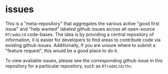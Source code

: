 # issues

This is a "meta-repository" that aggregates the various active "good first issue" and "help wanted" labeled github issues across all open-source `RTradeLtd` code-bases. The idea is by providing a central repository of information, it is easier for developers to find areas to contribute code via existing github issues. Additionally, if you are unsure where to submit a "feature request", this would be a good place to do it.

To view available issues, please see the corresponding github issue in this repository for a particular repository, such as `RTradeLtd/thc`
